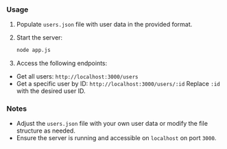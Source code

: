 ### Usage

1. Populate `users.json` file with user data in the provided format.

2. Start the server:

   ```bash
   node app.js
   ```

3. Access the following endpoints:

- Get all users: `http://localhost:3000/users`
- Get a specific user by ID: `http://localhost:3000/users/:id`
  Replace `:id` with the desired user ID.

### Notes

- Adjust the `users.json` file with your own user data or modify the file structure as needed.
- Ensure the server is running and accessible on `localhost` on port `3000`.
